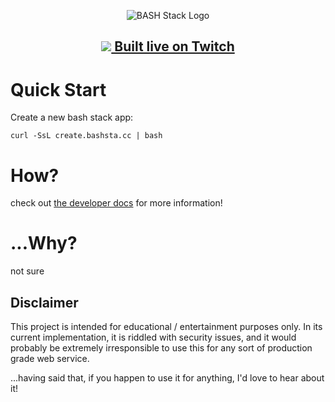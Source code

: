 <p align="center"><img src="https://github-production-user-asset-6210df.s3.amazonaws.com/4583705/261850227-54d5aec5-ffdc-4f09-bf38-1a6b47014bb3.png" alt="BASH Stack Logo" /></p>

<h2><p align="center"><a href="https://www.twitch.tv/badcop_"><img src="https://user-images.githubusercontent.com/4583705/225815615-c9c6c034-c746-4c0b-bab1-d39d65aa1275.png" /> Built live on Twitch</a></p></h2>


# Quick Start

Create a new bash stack app:
```
curl -SsL create.bashsta.cc | bash
```

# How?

check out [the developer docs](https://bashsta.cc) for more information!

# ...Why?

not sure

## Disclaimer

This project is intended for educational / entertainment purposes only. In its current implementation, it is riddled with security issues, and it would probably be extremely irresponsible to use this for any sort of production grade web service.

...having said that, if you happen to use it for anything, I'd love to hear about it!

<!-- my first project -->
